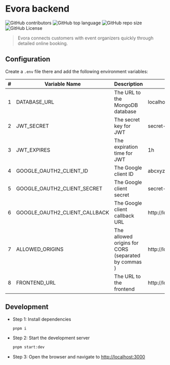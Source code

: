 # Evora backend

![GitHub contributors](https://img.shields.io/github/contributors/bakaqc/evora-17c)
![GitHub top language](https://img.shields.io/github/languages/top/bakaqc/evora-17c)
![GitHub repo size](https://img.shields.io/github/repo-size/bakaqc/evora-17c)
![GitHub License](https://img.shields.io/github/license/bakaqc/evora-17c)

> Evora connects customers with event organizers quickly through detailed online booking.

## Configuration

Create a `.env` file there and add the following environment variables:

| #   | Variable Name                 | Description                                         | Example                                         |
| --- | ----------------------------- | --------------------------------------------------- | ----------------------------------------------- |
| 1   | DATABASE_URL                  | The URL to the MongoDB database                     | localhost:27017/evora                           |
| 2   | JWT_SECRET                    | The secret key for JWT                              | secret-key                                      |
| 3   | JWT_EXPIRES                   | The expiration time for JWT                         | 1h                                              |
| 4   | GOOGLE_OAUTH2_CLIENT_ID       | The Google client ID                                | abcxyz                                          |
| 5   | GOOGLE_OAUTH2_CLIENT_SECRET   | The Google client secret                            | secret-key                                      |
| 6   | GOOGLE_OAUTH2_CLIENT_CALLBACK | The Google client callback URL                      | http://localhost:3000/api/auth/user/callback    |
| 7   | ALLOWED_ORIGINS               | The allowed origins for CORS (separated by commas ) | http://localhost:3000,https://localhost:3001    |
| 8   | FRONTEND_URL                  | The URL to the frontend                             | http://localhost:5173                           |


## Development

- Step 1: Install dependencies

  ```bash
  pnpm i
  ```

- Step 2: Start the development server

  ```bash
  pnpm start:dev
  ```

- Step 3: Open the browser and navigate to [http://localhost:3000](http://localhost:3000)
